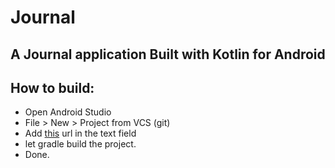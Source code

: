 # Journal
A Journal application Built with Kotlin for Android
---

## How to build:
- Open Android Studio
- File > New > Project from VCS (git)
- Add <a href="https://github.com/devlinman/Journal">this</a> url in the text field
- let gradle build the project.
- Done.
